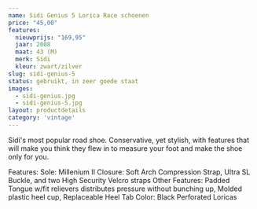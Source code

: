 ```yaml
---
name: Sidi Genius 5 Lorica Race schoenen
price: "45,00"
features:
  nieuwprijs: "169,95"
  jaar: 2008
  maat: 43 (M)
  merk: Sidi
  kleur: zwart/zilver
slug: sidi-genius-5
status: gebruikt, in zeer goede staat
images: 
  - sidi-genius.jpg
  - sidi-genius-5.jpg
layout: productdetails
category: 'vintage'
---
```

Sidi's most popular road shoe. Conservative, yet stylish, with features that will make you think they flew in to measure your foot and make the shoe only for you.

Features:
Sole: Millenium II
Closure: Soft Arch Compression Strap, Ultra SL Buckle,
and two High Security Velcro straps
Other Features: Padded Tongue w/fit relievers
distributes pressure without bunching up, Molded plastic
heel cup, Replaceable Heel Tab
Color: Black Perforated Loricas


